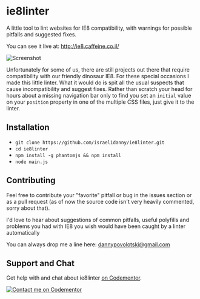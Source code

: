 # ie8linter
A little tool to lint websites for IE8 compatibility, with warnings for possible pitfalls and suggested fixes.

You can see it live at:
http://ie8.caffeine.co.il/

![Screenshot](https://raw.githubusercontent.com/israelidanny/ie8linter/master/screenshot.png)

Unfortunately for some of us, there are still projects out there that require compatibility with our friendly dinosaur IE8. For these special occasions I made this little linter. What it would do is spit all the usual suspects that cause incompatibility and suggest fixes. Rather than scratch your head for hours about a missing navigation bar only to find you set an `initial` value on your `position` property in one of the multiple CSS files, just give it to the linter.

## Installation
- `git clone https://github.com/israelidanny/ie8linter.git`
- `cd ie8linter`
- `npm install -g phantomjs && npm install`
- `node main.js`

## Contributing
Feel free to contribute your "favorite" pitfall or bug in the issues section or as a pull request (as of now the source code isn't very heavily commented, sorry about that).

I'd love to hear about suggestions of common pitfalls, useful polyfills and problems you had with IE8 you wish would have been caught by a linter automatically

You can always drop me a line here:
dannypovolotski@gmail.com

## Support and Chat

Get help with and chat about ie8linter [on Codementor](https://www.codementor.io/danny).

[![Contact me on Codementor](https://cdn.codementor.io/badges/contact_me_github.svg)](https://www.codementor.io/danny)
